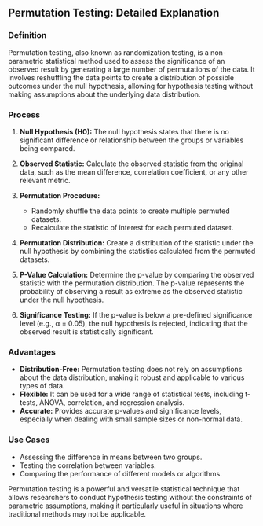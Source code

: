 ## Permutation Testing: Detailed Explanation

### Definition

Permutation testing, also known as randomization testing, is a non-parametric statistical method used to assess the significance of an observed result by generating a large number of permutations of the data. It involves reshuffling the data points to create a distribution of possible outcomes under the null hypothesis, allowing for hypothesis testing without making assumptions about the underlying data distribution.

### Process

1. **Null Hypothesis (H0):** The null hypothesis states that there is no significant difference or relationship between the groups or variables being compared.
2. **Observed Statistic:** Calculate the observed statistic from the original data, such as the mean difference, correlation coefficient, or any other relevant metric.

3. **Permutation Procedure:**

   - Randomly shuffle the data points to create multiple permuted datasets.
   - Recalculate the statistic of interest for each permuted dataset.

4. **Permutation Distribution:** Create a distribution of the statistic under the null hypothesis by combining the statistics calculated from the permuted datasets.

5. **P-Value Calculation:** Determine the p-value by comparing the observed statistic with the permutation distribution. The p-value represents the probability of observing a result as extreme as the observed statistic under the null hypothesis.

6. **Significance Testing:** If the p-value is below a pre-defined significance level (e.g., α = 0.05), the null hypothesis is rejected, indicating that the observed result is statistically significant.

### Advantages

- **Distribution-Free:** Permutation testing does not rely on assumptions about the data distribution, making it robust and applicable to various types of data.
- **Flexible:** It can be used for a wide range of statistical tests, including t-tests, ANOVA, correlation, and regression analysis.
- **Accurate:** Provides accurate p-values and significance levels, especially when dealing with small sample sizes or non-normal data.

### Use Cases

- Assessing the difference in means between two groups.
- Testing the correlation between variables.
- Comparing the performance of different models or algorithms.

Permutation testing is a powerful and versatile statistical technique that allows researchers to conduct hypothesis testing without the constraints of parametric assumptions, making it particularly useful in situations where traditional methods may not be applicable.
